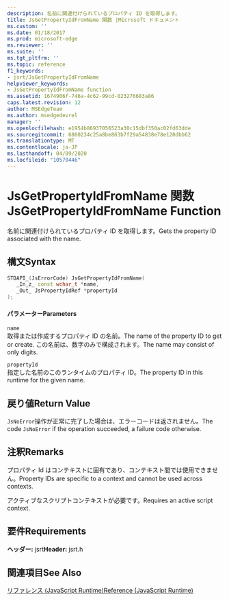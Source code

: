 ```yaml
---
description: 名前に関連付けられているプロパティ ID を取得します。
title: JsGetPropertyIdFromName 関数 |Microsoft ドキュメント
ms.custom: ''
ms.date: 01/18/2017
ms.prod: microsoft-edge
ms.reviewer: ''
ms.suite: ''
ms.tgt_pltfrm: ''
ms.topic: reference
f1_keywords:
- jsrt/JsGetPropertyIdFromName
helpviewer_keywords:
- JsGetPropertyIdFromName function
ms.assetid: 1674906f-746a-4c62-99cd-023276683a86
caps.latest.revision: 12
author: MSEdgeTeam
ms.author: msedgedevrel
manager: ''
ms.openlocfilehash: e1954b86937056523a30c15dbf350ac02fd63dde
ms.sourcegitcommit: 6860234c25a8be863b7f29a54838e78e120dbb62
ms.translationtype: MT
ms.contentlocale: ja-JP
ms.lasthandoff: 04/09/2020
ms.locfileid: "10570446"
---
```

# <span data-ttu-id="f47be-103">JsGetPropertyIdFromName 関数</span><span class="sxs-lookup"><span data-stu-id="f47be-103">JsGetPropertyIdFromName Function</span></span>
<span data-ttu-id="f47be-104">名前に関連付けられているプロパティ ID を取得します。</span><span class="sxs-lookup"><span data-stu-id="f47be-104">Gets the property ID associated with the name.</span></span>  
  
## <span data-ttu-id="f47be-105">構文</span><span class="sxs-lookup"><span data-stu-id="f47be-105">Syntax</span></span>  
  
```cpp  
STDAPI_(JsErrorCode) JsGetPropertyIdFromName(  
   _In_z_ const wchar_t *name,  
   _Out_ JsPropertyIdRef *propertyId  
);  
```  
  
#### <span data-ttu-id="f47be-106">パラメーター</span><span class="sxs-lookup"><span data-stu-id="f47be-106">Parameters</span></span>  
 `name`  
 <span data-ttu-id="f47be-107">取得または作成するプロパティ ID の名前。</span><span class="sxs-lookup"><span data-stu-id="f47be-107">The name of the property ID to get or create.</span></span> <span data-ttu-id="f47be-108">この名前は、数字のみで構成されます。</span><span class="sxs-lookup"><span data-stu-id="f47be-108">The name may consist of only digits.</span></span>  
  
 `propertyId`  
 <span data-ttu-id="f47be-109">指定した名前のこのランタイムのプロパティ ID。</span><span class="sxs-lookup"><span data-stu-id="f47be-109">The property ID in this runtime for the given name.</span></span>  
  
## <span data-ttu-id="f47be-110">戻り値</span><span class="sxs-lookup"><span data-stu-id="f47be-110">Return Value</span></span>  
 <span data-ttu-id="f47be-111">`JsNoError`操作が正常に完了した場合は、エラーコードは返されません。</span><span class="sxs-lookup"><span data-stu-id="f47be-111">The code `JsNoError` if the operation succeeded, a failure code otherwise.</span></span>  
  
## <span data-ttu-id="f47be-112">注釈</span><span class="sxs-lookup"><span data-stu-id="f47be-112">Remarks</span></span>  
 <span data-ttu-id="f47be-113">プロパティ Id はコンテキストに固有であり、コンテキスト間では使用できません。</span><span class="sxs-lookup"><span data-stu-id="f47be-113">Property IDs are specific to a context and cannot be used across contexts.</span></span>  
  
 <span data-ttu-id="f47be-114">アクティブなスクリプトコンテキストが必要です。</span><span class="sxs-lookup"><span data-stu-id="f47be-114">Requires an active script context.</span></span>  
  
## <span data-ttu-id="f47be-115">要件</span><span class="sxs-lookup"><span data-stu-id="f47be-115">Requirements</span></span>  
 <span data-ttu-id="f47be-116">**ヘッダー:** jsrt</span><span class="sxs-lookup"><span data-stu-id="f47be-116">**Header:** jsrt.h</span></span>  
  
## <span data-ttu-id="f47be-117">関連項目</span><span class="sxs-lookup"><span data-stu-id="f47be-117">See Also</span></span>  
 [<span data-ttu-id="f47be-118">リファレンス (JavaScript Runtime)</span><span class="sxs-lookup"><span data-stu-id="f47be-118">Reference (JavaScript Runtime)</span></span>](../chakra-hosting/reference-javascript-runtime.md)
